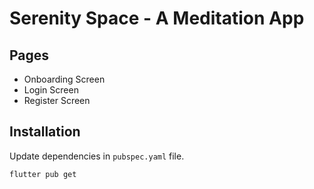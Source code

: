 # Serenity Space - A Meditation App 

## Pages
- Onboarding Screen
- Login Screen
- Register Screen

## Installation
Update dependencies in ```pubspec.yaml``` file.

```shell
flutter pub get
```
